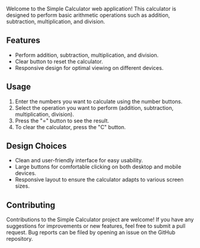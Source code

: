 Welcome to the Simple Calculator web application! This calculator is designed to perform basic arithmetic operations such as addition, subtraction, multiplication, and division.

## Features

- Perform addition, subtraction, multiplication, and division.
- Clear button to reset the calculator.
- Responsive design for optimal viewing on different devices.

## Usage

1. Enter the numbers you want to calculate using the number buttons.
2. Select the operation you want to perform (addition, subtraction, multiplication, division).
3. Press the "=" button to see the result.
4. To clear the calculator, press the "C" button.

## Design Choices

- Clean and user-friendly interface for easy usability.
- Large buttons for comfortable clicking on both desktop and mobile devices.
- Responsive layout to ensure the calculator adapts to various screen sizes.

## Contributing

Contributions to the Simple Calculator project are welcome! If you have any suggestions for improvements or new features, feel free to submit a pull request. Bug reports can be filed by opening an issue on the GitHub repository.

